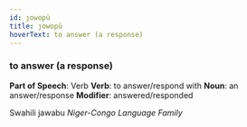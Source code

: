 ```yaml
---
id: ȷowopü
title: ȷowopü
hoverText: to answer (a response)
---
```


### to answer (a response)

**Part of Speech**: Verb
**Verb**: to answer/respond with
**Noun**: an answer/response
**Modifier**: answered/responded

Swahili jawabu 
*Niger-Congo Language Family*